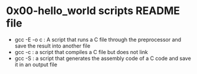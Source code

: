 # 0x00-hello_world scripts README file
- gcc  -E -o c : A script that runs a C file through the preprocessor and save the result into another file
- gcc -c  :  a script that compiles a C file but does not link
- gcc -S : a script that generates the assembly code of a C code and save it in an output file
